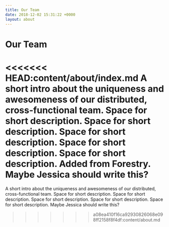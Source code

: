 ```yaml
---
title: Our Team
date: 2018-12-02 15:31:22 +0000
layout: about
---
```


# Our Team

<<<<<<< HEAD:content/about/index.md
A short intro about the uniqueness and awesomeness of our distributed, cross-functional team. Space for short description. Space for short description. Space for short description. Space for short description. Space for short description. Added from Forestry. Maybe Jessica should write this?
=======
A short intro about the uniqueness and awesomeness of our distributed, cross-functional team. Space for short description. Space for short description. Space for short description. Space for short description. Space for short description. Maybe Jessica should write this?

<!-- Grid is handled in the /layouts/_default/about.html file -->
>>>>>>> a08ea410f16ca92930826068e098ff2158f8f4df:content/about.md
